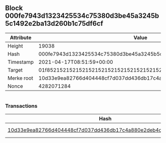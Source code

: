 ## Block 000fe7943d1323425534c75380d3be45a3245b5c1492e2ba13d260b1c75df6cf

Attribute | Value
--- | ---
Height | 19038
Hash | 000fe7943d1323425534c75380d3be45a3245b5c1492e2ba13d260b1c75df6cf
Timestamp | 2021-04-17T08:51:59+00:00
Target | 01f8521521521521521521521521521521521521521521521521521521521521
Merke root | 10d33e9ea82766d404448cf7d037dd436db17c4a880e2deb4dac7af4a38dda21
Nonce | 4282071284

```

```

### Transactions

Hash | Amount
--- | ---
[10d33e9ea82766d404448cf7d037dd436db17c4a880e2deb4dac7af4a38dda21](10d33e9ea82766d404448cf7d037dd436db17c4a880e2deb4dac7af4a38dda21.md) | 10.00000000 SKEPTI 
